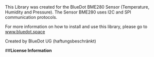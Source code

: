 This Library was created for the BlueDot BME280 Sensor (Temperature, Humidity and Pressure).
The Sensor BME280 uses I2C and SPI communication protocols.

For more information on how to install and use this library, please go to www.bluedot.space

Created by BlueDot UG (haftungsbeschränkt)


##**License Information**

